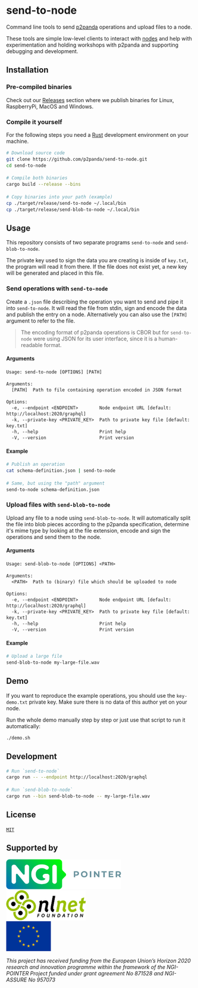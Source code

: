 # send-to-node

Command line tools to send [p2panda](https://p2panda.org) operations and upload
files to a node.

These tools are simple low-level clients to interact with
[nodes](https://github.com/p2panda/aquadoggo) and help with experimentation and
holding workshops with p2panda and supporting debugging and development.

## Installation

### Pre-compiled binaries

Check out our [Releases](https://github.com/p2panda/send-to-node/releases)
section where we publish binaries for Linux, RaspberryPi, MacOS and Windows.

### Compile it yourself

For the following steps you need a
[Rust](https://www.rust-lang.org/learn/get-started) development environment on
your machine.

```bash
# Download source code
git clone https://github.com/p2panda/send-to-node.git
cd send-to-node

# Compile both binaries
cargo build --release --bins

# Copy binaries into your path (example)
cp ./target/release/send-to-node ~/.local/bin
cp ./target/release/send-blob-to-node ~/.local/bin
```

## Usage

This repository consists of two separate programs `send-to-node` and
`send-blob-to-node`.

The private key used to sign the data you are creating is inside of
`key.txt`, the program will read it from there. If the file does not exist
yet, a new key will be generated and placed in this file.

### Send operations with `send-to-node`

Create a `.json` file describing the operation you want to send and pipe it
into `send-to-node`. It will read the file from stdin, sign and encode the data
and publish the entry on a node. Alternatively you can also use the `[PATH]`
argument to refer to the file.

> The encoding format of p2panda operations is CBOR but for `send-to-node` were using JSON
> for its user interface, since it is a human-readable format.

#### Arguments

```
Usage: send-to-node [OPTIONS] [PATH]

Arguments:
  [PATH]  Path to file containing operation encoded in JSON format

Options:
  -e, --endpoint <ENDPOINT>        Node endpoint URL [default: http://localhost:2020/graphql]
  -k, --private-key <PRIVATE_KEY>  Path to private key file [default: key.txt]
  -h, --help                       Print help
  -V, --version                    Print version
```

#### Example

```bash
# Publish an operation
cat schema-definition.json | send-to-node

# Same, but using the "path" argument
send-to-node schema-definition.json
```

### Upload files with `send-blob-to-node`

Upload any file to a node using `send-blob-to-node`. It will automatically
split the file into blob pieces according to the p2panda specification,
determine it's mime type by looking at the file extension, encode and sign the
operations and send them to the node.

#### Arguments

```
Usage: send-blob-to-node [OPTIONS] <PATH>

Arguments:
  <PATH>  Path to (binary) file which should be uploaded to node

Options:
  -e, --endpoint <ENDPOINT>        Node endpoint URL [default: http://localhost:2020/graphql]
  -k, --private-key <PRIVATE_KEY>  Path to private key file [default: key.txt]
  -h, --help                       Print help
  -V, --version                    Print version
```

#### Example

```bash
# Upload a large file
send-blob-to-node my-large-file.wav
```

## Demo

If you want to reproduce the example operations, you should use the
`key-demo.txt` private key. Make sure there is no data of this author yet on
your node.

Run the whole demo manually step by step or just use that script to run it
automatically:

```bash
./demo.sh
```

## Development

```bash
# Run `send-to-node`
cargo run -- --endpoint http://localhost:2020/graphql

# Run `send-blob-to-node`
cargo run --bin send-blob-to-node -- my-large-file.wav
```

## License

[`MIT`](LICENSE)

## Supported by

<img src="https://raw.githubusercontent.com/p2panda/.github/main/assets/ngi-logo.png" width="auto" height="80px"><br />
<img src="https://raw.githubusercontent.com/p2panda/.github/main/assets/nlnet-logo.svg" width="auto" height="80px"><br />
<img src="https://raw.githubusercontent.com/p2panda/.github/main/assets/eu-flag-logo.png" width="auto" height="80px">

*This project has received funding from the European Union’s Horizon 2020
research and innovation programme within the framework of the NGI-POINTER
Project funded under grant agreement No 871528 and NGI-ASSURE No 957073*
